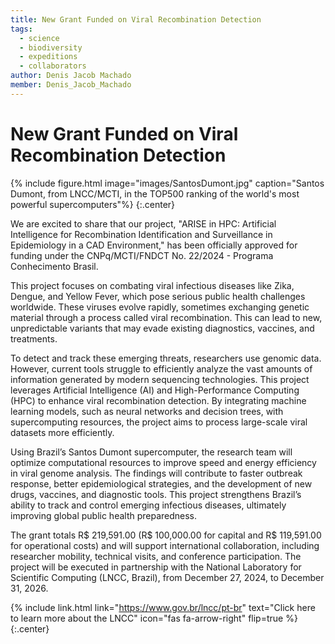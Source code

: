 ```yaml
---
title: New Grant Funded on Viral Recombination Detection
tags:
  - science
  - biodiversity
  - expeditions
  - collaborators
author: Denis Jacob Machado
member: Denis_Jacob_Machado
---
```


# New Grant Funded on Viral Recombination Detection

{% include figure.html image="images/SantosDumont.jpg" caption="Santos Dumont, from LNCC/MCTI, in the TOP500 ranking of the world's most powerful supercomputers"%}
{:.center}

We are excited to share that our project, "ARISE in HPC: Artificial Intelligence for Recombination Identification and Surveillance in Epidemiology in a CAD Environment," has been officially approved for funding under the CNPq/MCTI/FNDCT No. 22/2024 - Programa Conhecimento Brasil.

This project focuses on combating viral infectious diseases like Zika, Dengue, and Yellow Fever, which pose serious public health challenges worldwide. These viruses evolve rapidly, sometimes exchanging genetic material through a process called viral recombination. This can lead to new, unpredictable variants that may evade existing diagnostics, vaccines, and treatments.

To detect and track these emerging threats, researchers use genomic data. However, current tools struggle to efficiently analyze the vast amounts of information generated by modern sequencing technologies. This project leverages Artificial Intelligence (AI) and High-Performance Computing (HPC) to enhance viral recombination detection. By integrating machine learning models, such as neural networks and decision trees, with supercomputing resources, the project aims to process large-scale viral datasets more efficiently.

Using Brazil’s Santos Dumont supercomputer, the research team will optimize computational resources to improve speed and energy efficiency in viral genome analysis. The findings will contribute to faster outbreak response, better epidemiological strategies, and the development of new drugs, vaccines, and diagnostic tools. This project strengthens Brazil’s ability to track and control emerging infectious diseases, ultimately improving global public health preparedness.

The grant totals R$ 219,591.00 (R$ 100,000.00 for capital and R$ 119,591.00 for operational costs) and will support international collaboration, including researcher mobility, technical visits, and conference participation. The project will be executed in partnership with the National Laboratory for Scientific Computing (LNCC, Brazil), from December 27, 2024, to December 31, 2026.

{% include link.html link="https://www.gov.br/lncc/pt-br" text="Click here to learn more about the LNCC" icon="fas fa-arrow-right" flip=true %}
{:.center}